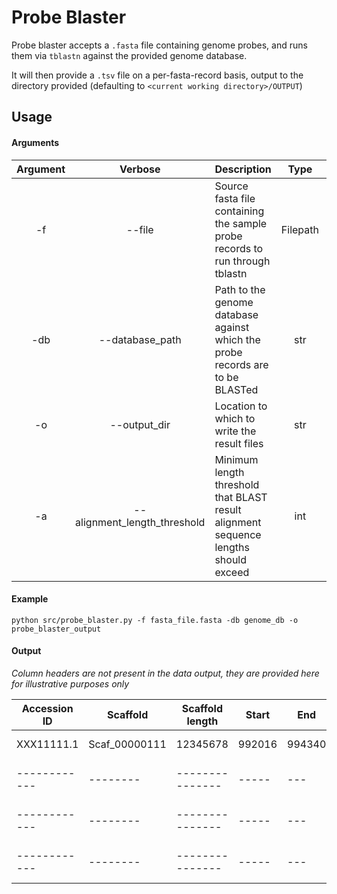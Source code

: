 # Probe Blaster

Probe blaster accepts a `.fasta` file containing genome probes, and runs them via `tblastn` against the 
provided genome database.

It will then provide a `.tsv` file on a per-fasta-record basis, output to the directory provided 
(defaulting to `<current working directory>/OUTPUT`)

## Usage

#### Arguments

| Argument | Verbose | Description | Type | Required | Default |
|:--------:|:-------:| ----------- |:----:|:--------:|:-------:|
| -f       | --file  | Source fasta file containing the sample probe records to run through tblastn | Filepath | True | N/A |
| -db      | --database_path | Path to the genome database against which the probe records are to be BLASTed | str |True | N/A |
| -o       | --output_dir | Location to which to write the result files | str | False | _current_working_directory_/OUTPUT |
| -a       | --alignment_length_threshold | Minimum length threshold that BLAST result alignment sequence lengths should exceed | int | False | 400 | 

#### Example

``
python src/probe_blaster.py -f fasta_file.fasta -db genome_db -o probe_blaster_output
``

#### Output

_Column headers are not present in the data output, they are provided here for illustrative purposes only_

| Accession ID | Scaffold | Scaffold length | Start | End | E-value | Alignment length | Acc. Seq | Scaffold Alignment | Frame |
| ------------ | -------- | --------------- | ----- | --- | ------- | ---------------- | -------- | ------------------ | ----- |
| XXX11111.1 | Scaf_00000111 | 12345678 | 992016 | 994340 | 1.63E-114 | 797 | MVLDLKDCFFSIPLAEQDRE... | LILDLKDCFFTIPLHPDD... | 1 |
| ------------ | -------- | --------------- | ----- | --- | ------- | ---------------- | -------- | ------------------ | ----- |
| ------------ | -------- | --------------- | ----- | --- | ------- | ---------------- | -------- | ------------------ | ----- |
| ------------ | -------- | --------------- | ----- | --- | ------- | ---------------- | -------- | ------------------ | ----- |